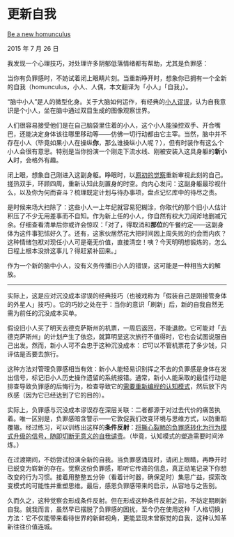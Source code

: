 # 更新自我

[Be a new homunculus](https://mindingourway.com/be-a-new-homunculus/)

2015 年 7 月 26 日

我发现一个心理技巧，对处理许多阴郁低落情绪都有帮助，尤其是负罪感：

当你有负罪感时，不妨试着闭上眼睛片刻。当重新睁开时，想象你已拥有一个全新的自我（homunculus，小人、人偶，本文翻译为「小人」「自我」）。

“脑中小人”是人的微型化身。关于大脑如何运作，有经典的[小人谬误](https://en.wikipedia.org/wiki/Homunculus_argument)，认为自我意识是个小人，坐在脑中通过双目生成的图像观察世界。

人们很容易接受他们是在自己脑袋里住着的小人，这个小人能操控双手、开合嘴巴，还能决定身体该往哪里移动等——仿佛一切行动都由它主宰。当然，脑中并不存在小人（毕竟如果小人在操纵**你**，那么谁操纵小人呢？），但有时装作有这么个小人会很有意思。特别是当你扮演一个刚走下流水线、刚被安装入这具身躯的**新小人**时，会格外有趣。

闭上眼，想象自己刚进入这副身躯。睁眼时，以[原初的觉察](http://lesswrong.com/lw/k7/original_seeing/)重新审视此刻的自己。搓热双手，环顾四周，重新认知此刻置身的时空。向内心发问：这副身躯最珍视什么，以及你为何而奋斗？梳理既定计划与待办事项，盘点记忆库中的待尽之责。

是时候来场大扫除了：这些小人一上年纪就容易犯糊涂，你取代的那个旧小人估计积压了不少无用差事而不自知。作为新上任的小人，你自然有权大刀阔斧地删减冗余。仔细查看清单后你或许会惊叹：「对了，得取消和**那位**的午餐约定——这副身体为这件事犯怵好久了。还有，这家伙居然花大把时间因上周失败的约会而内疚？这种情绪包袱对现任小人可是毫无价值，直接清空！咦？今天明明想锻炼的，怎么日程上根本没排这事儿？得赶紧补回来。」

作为一个新的脑中小人，没有义务传播旧小人的错误，这可能是一种相当大的解放。

------

实际上，这是应对沉没成本谬误的经典技巧（也被戏称为「假装自己是刚接管身体的外星人」技巧）。它的巧妙之处在于：当你的意识「刷新」后，新的自我自然无需为前任的沉没成本买单。

假设旧小人买了明天去德克萨斯州的机票，一周后返回，不能退款。它可能对「去德克萨斯州」的计划产生了依恋，就算明显这次旅行不值得时，它也会试图说服自己出发。然而，新小人可不会忠于这种沉没成本：*它*可以不管机票花了多少钱，只评估是否要去旅行。

这种方法对管理负罪感相当有效：新小人能轻易识别挥之不去的负罪感是身体在发出信号，标记旧小人历史操作遗留的系统报错。通常，新小人能采取的最佳行动是排查导致负罪感的后悔行为，检查导致它的[需要重新编程的认知模式](https://mindingourway.com/dont-steer-with-guilt/)，然后放下内疚感（因为它已经达到了它的目的）。

实际上，负罪感与沉没成本谬误存在深层关联：二者都源于对过去代价的痛苦执着。唯一区别是，负罪感暗含警示——它敦促我们改变环境与思维方式，以防重蹈覆辙。经过练习，可以训练出这样的**条件反射**：[将撕心裂肺的负罪感转化为行为模式升级的信号，随即切断无意义的自我谴责](https://mindingourway.com/update-from-the-suckerpunch/)。（毕竟，认知模式的塑造需要时间淬炼。）

在过渡期间，不妨尝试扮演全新的自我。当负罪感涌现时，请闭上眼睛，再睁开时已蜕变为崭新的存在。觉察这份负罪感，聆听它传递的信息，真正动笔记录下你想改变的行为习惯。接着用整整五分钟（看着计时器，确保足时）集思广益，探索改变模式的可能性并重塑思维。最后，感恩负罪感带来的启示，从容地与之告别。

久而久之，这种觉察会形成条件反射。但在形成这种条件反射之前，不妨定期刷新自我。就我而言，虽然早已摆脱了负罪感的困扰，至今仍在使用这种「人格切换」方法：它不仅能带来看待世界的新鲜视角，更能显现未曾察觉的自我，这种认知革新往往价值连城。